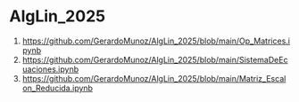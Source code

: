 # AlgLin_2025
1. https://github.com/GerardoMunoz/AlgLin_2025/blob/main/Op_Matrices.ipynb
2. https://github.com/GerardoMunoz/AlgLin_2025/blob/main/SistemaDeEcuaciones.ipynb
3. https://github.com/GerardoMunoz/AlgLin_2025/blob/main/Matriz_Escalon_Reducida.ipynb
